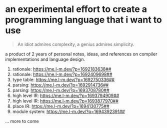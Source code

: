# an experimental effort to create a programming language that i want to use

> An idiot admires complexity, a genius admires simplicity.

a product of 2 years of personal notes, ideas, and references on compiler implementations and language design.

1. rationale: https://me.l-m.dev/?p=1692183638##
1. rationale: https://me.l-m.dev/?p=1692409698##
1. type table: https://me.l-m.dev/?p=1692750336##
1. parsing: https://me.l-m.dev/?p=1692914736##
1. parsing: https://me.l-m.dev/?p=1693708780##
1. high level IR: https://me.l-m.dev/?p=1693794909##
1. high level IR: https://me.l-m.dev/?p=1693877970##
1. place IR: https://me.l-m.dev/?p=1694130775##
1. module system: https://me.l-m.dev/?p=1694392391##

... more to come